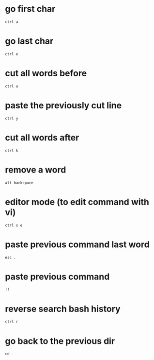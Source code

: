 # go first char
```
ctrl a
```
# go last char
```
ctrl e
```
# cut all words before
```
ctrl u
```
# paste the previously cut line
```
ctrl y
```
# cut all words after
```
ctrl k
```
# remove a word
```
alt backspace
```
# editor mode (to edit command with vi)
```
ctrl x e
```
# paste previous command last word
```
esc .
```
# paste previous command 
```
!!
```
# reverse search bash history
```
ctrl r
```
# go back to the previous dir
```
cd -
```
